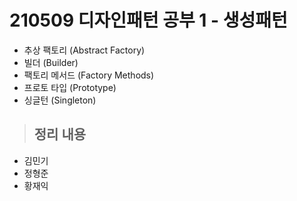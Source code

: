 
# 210509 디자인패턴 공부 1 - 생성패턴

- 추상 팩토리 (Abstract Factory)
- 빌더 (Builder)
- 팩토리 메서드 (Factory Methods)
- 프로토 타입 (Prototype)
- 싱글턴 (Singleton)

> ## 정리 내용
- 김민기
- 정형준
- 황재익
